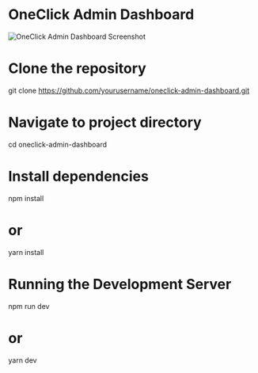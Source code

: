 # OneClick Admin Dashboard

![OneClick Admin Dashboard Screenshot](https://i.ibb.co/WpvFcLmD/Screenshot-2025-07-09-105043.png)

# Clone the repository
git clone https://github.com/yourusername/oneclick-admin-dashboard.git


# Navigate to project directory
cd oneclick-admin-dashboard

# Install dependencies
npm install

# or
yarn install

# Running the Development Server
npm run dev

# or
yarn dev
